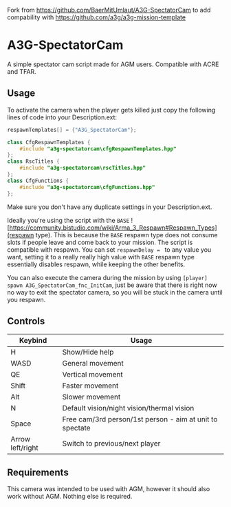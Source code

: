 Fork from https://github.com/BaerMitUmlaut/A3G-SpectatorCam to add compability with https://github.com/a3g/a3g-mission-template

# A3G-SpectatorCam
A simple spectator cam script made for AGM users. Compatible with ACRE and TFAR.

## Usage
To activate the camera when the player gets killed just copy the following lines of code into your Description.ext:
```c++
respawnTemplates[] = {"A3G_SpectatorCam"};

class CfgRespawnTemplates {
	#include "a3g-spectatorcam\cfgRespawnTemplates.hpp"
};
class RscTitles {
	#include "a3g-spectatorcam\rscTitles.hpp"
};
class CfgFunctions {
	#include "a3g-spectatorcam\cfgFunctions.hpp"
};
```
Make sure you don't have any duplicate settings in your Description.ext.

Ideally you're using the script with the `BASE` ![https://community.bistudio.com/wiki/Arma_3_Respawn#Respawn_Types](respawn type). This is because the `BASE` respawn type does not consume slots if people leave and come back to your mission. The script is compatible with respawn. You can set `respawnDelay = ` to any value you want, setting it to a really really high value with `BASE` respawn type essentially disables respawn, while keeping the other benefits.

You can also execute the camera during the mission by using `[player] spawn A3G_SpectatorCam_fnc_InitCam`, just be aware that there is right now no way to exit the spectator camera, so you will be stuck in the camera until you respawn.

## Controls
Keybind | Usage
------- | -----
H | Show/Hide help
WASD | General movement
QE | Vertical movement
Shift | Faster movement
Alt | Slower movement
N | Default vision/night vision/thermal vision
Space | Free cam/3rd person/1st person - aim at unit to spectate
Arrow left/right | Switch to previous/next player

## Requirements
This camera was intended to be used with AGM, however it should also work without AGM. Nothing else is required.
